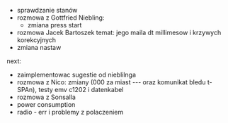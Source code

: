- sprawdzanie stanów
- rozmowa z Gottfried Niebling:
	- zmiana press start
- rozmowa Jacek Bartoszek temat: jego maila dt millimesow i krzywych korekcyjnych
- zmiana nastaw 

next:
- zaimplementowac sugestie od nieblilnga
- rozmowa z Nico: zmiany (000 za miast --- oraz komunikat bledu t-SPAn), testy emv c1202 i datenkabel
- rozmowa z Sonsalla
- power consumption
- radio - err i problemy z polaczeniem